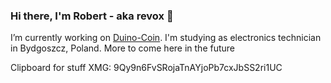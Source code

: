 ### Hi there, I'm Robert - aka revox 👋
I’m currently working on [Duino-Coin](https://duinocoin.com). 
I'm studying as electronics technician in Bydgoszcz, Poland.
More to come here in the future

Clipboard for stuff
XMG: 9Qy9n6FvSRojaTnAYjoPb7cxJbSS2ri1UC
